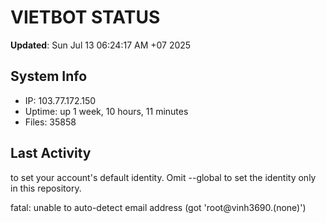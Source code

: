 # VIETBOT STATUS
**Updated**: Sun Jul 13 06:24:17 AM +07 2025

## System Info
- IP: 103.77.172.150
- Uptime: up 1 week, 10 hours, 11 minutes
- Files: 35858

## Last Activity

to set your account's default identity.
Omit --global to set the identity only in this repository.

fatal: unable to auto-detect email address (got 'root@vinh3690.(none)')
